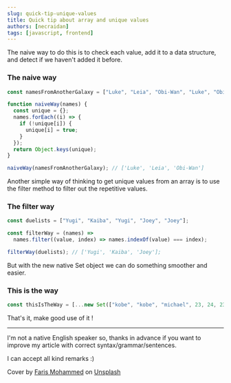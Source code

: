 ```yaml
---
slug: quick-tip-unique-values
title: Quick tip about array and unique values
authors: [necraidan]
tags: [javascript, frontend]
---
```


The naive way to do this is to check each value, add it to a data structure, and detect if we haven't added it before.

### The naive way

```javascript
const namesFromAnotherGalaxy = ["Luke", "Leia", "Obi-Wan", "Luke", "Obi-Wan"];

function naiveWay(names) {
  const unique = {};
  names.forEach((i) => {
    if (!unique[i]) {
      unique[i] = true;
    }
  });
  return Object.keys(unique);
}

naiveWay(namesFromAnotherGalaxy); // ['Luke', 'Leia', 'Obi-Wan']
```

Another simple way of thinking to get unique values from an array is to use the filter method to filter out the repetitive values.

<!--truncate-->

### The filter way

```javascript
const duelists = ["Yugi", "Kaiba", "Yugi", "Joey", "Joey"];

const filterWay = (names) =>
  names.filter((value, index) => names.indexOf(value) === index);

filterWay(duelists); // ['Yugi', 'Kaiba', 'Joey'];
```

But with the new native Set object we can do something smoother and easier.

### This is the way

```javascript
const thisIsTheWay = [...new Set(["kobe", "kobe", "michael", 23, 24, 23])]; // ['kobe', 'michael', 23, 24]
```

That's it, make good use of it !

---

I'm not a native English speaker so, thanks in advance if you want to improve my article with correct syntax/grammar/sentences.

I can accept all kind remarks :)

Cover by [Faris Mohammed](https://unsplash.com/@pkmfaris) on [Unsplash](https://unsplash.com/photos/PQinRWK1TgU)
